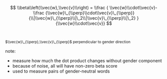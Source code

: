 $$
\\beta\\left(\\vec{w},\\vec{v}\\right) =
\\frac
{
    \\vec{w}\\cdot\\vec{v}-
    \\frac
    {\\vec{w}\_{\\perp}\\cdot\\vec{v}\_{\\perp}}
    {\\|\\vec{w}\_{\\perp}\\|\_2\\|\\vec{v}\_{\\perp}\\|\_2}
}
{\\vec{w}\\cdot\\vec{v}}
$$

<br/>

<small>$\\vec{w}\_{\\perp},\\vec{v}\_{\\perp}$ perpendicular to gender direction</small>

note:
- measure how much the dot product changes without gender component
- because of noise, all will have non-zero beta score
- used to measure pairs of gender-neutral words
